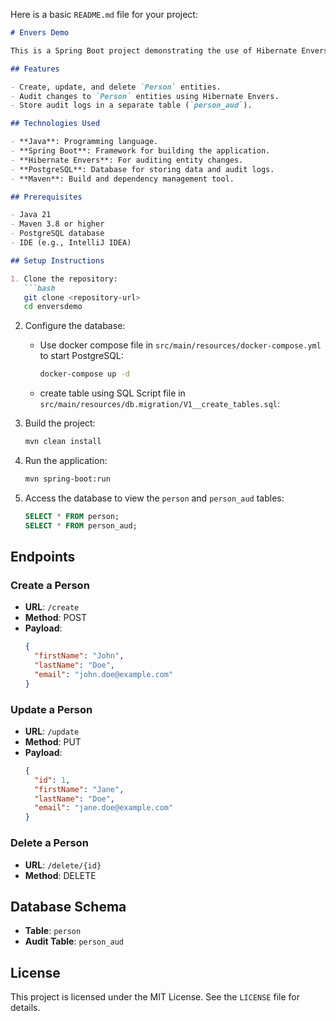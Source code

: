 Here is a basic `README.md` file for your project:

```markdown
# Envers Demo

This is a Spring Boot project demonstrating the use of Hibernate Envers for auditing entity changes in a PostgreSQL database.

## Features

- Create, update, and delete `Person` entities.
- Audit changes to `Person` entities using Hibernate Envers.
- Store audit logs in a separate table (`person_aud`).

## Technologies Used

- **Java**: Programming language.
- **Spring Boot**: Framework for building the application.
- **Hibernate Envers**: For auditing entity changes.
- **PostgreSQL**: Database for storing data and audit logs.
- **Maven**: Build and dependency management tool.

## Prerequisites

- Java 21
- Maven 3.8 or higher
- PostgreSQL database
- IDE (e.g., IntelliJ IDEA)

## Setup Instructions

1. Clone the repository:
   ```bash
   git clone <repository-url>
   cd enversdemo
   ```

2. Configure the database:
    - Use docker compose file in `src/main/resources/docker-compose.yml` to start PostgreSQL:
      ```bash
      docker-compose up -d
      ```
    - create table using SQL Script file in `src/main/resources/db.migration/V1__create_tables.sql`:

3. Build the project:
   ```bash
   mvn clean install
   ```

4. Run the application:
   ```bash
   mvn spring-boot:run
   ```

5. Access the database to view the `person` and `person_aud` tables:
   ```sql
   SELECT * FROM person;
   SELECT * FROM person_aud;
   ```

## Endpoints

### Create a Person
- **URL**: `/create`
- **Method**: POST
- **Payload**:
  ```json
  {
    "firstName": "John",
    "lastName": "Doe",
    "email": "john.doe@example.com"
  }
  ```

### Update a Person
- **URL**: `/update`
- **Method**: PUT
- **Payload**:
  ```json
  {
    "id": 1,
    "firstName": "Jane",
    "lastName": "Doe",
    "email": "jane.doe@example.com"
  }
  ```

### Delete a Person
- **URL**: `/delete/{id}`
- **Method**: DELETE

## Database Schema

- **Table**: `person`
- **Audit Table**: `person_aud`

## License

This project is licensed under the MIT License. See the `LICENSE` file for details.
```
